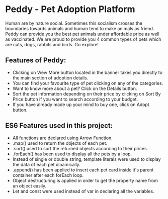 # Peddy - Pet Adoption Platform

Human are by nature social. Sometimes this socialism crosses the boundaries towards animals and human tend to make animals as friend. Peddy can provide you the best pet animals under affordable price as well as vaccinated. We are proud to provide you 4 common types of pets which are cats, dogs, rabbits and birds. Go explore!

## Features of Peddy:

- Clicking on View More button located in the banner takes you directly to the main section of adoption details.
- You can find your favourite type of pet clicking on any of the categories.
- Want to know more about a pet? Click on the Details button.
- Sort the pet information depending on their price by clicking on Sort By Price button if you want to search according to your budget.
- If you have already made up your mind to buy one, click on Adopt button.

## ES6 Features used in this project:

- All functions are declared using Arrow Function.
- .map() used to return the objects of each pet.
- .sort() used to sort the returned objects according to their prices.
- .forEach() has been used to display all the pets by a loop.
- Instead of single or double string, template literals were used to display the data of each pet dinamically.
- .append() has been applied to insert each pet card inside it's parent container after each forEach loop.
- Object destructuring is applied in order to get the property name from an object easily.
- Let and const were used instead of var in declaring all the variables.
